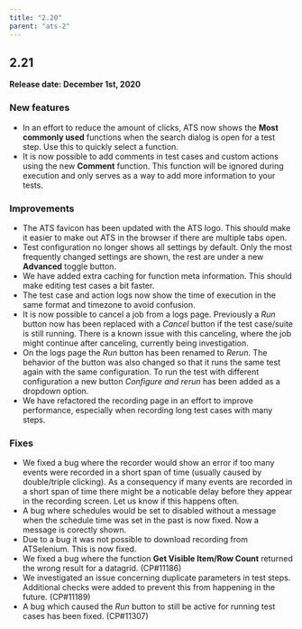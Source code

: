 ```yaml
---
title: "2.20"
parent: "ats-2"
---
```



## 2.21

**Release date: December 1st, 2020**

### New features

* In an effort to reduce the amount of clicks, ATS now shows the **Most commonly used** functions when the search dialog is open for a test step. Use this to quickly select a function.
* It is now possible to add comments in test cases and custom actions using the new **Comment** function. This function will be ignored during execution and only serves as a way to add more information to your tests.

### Improvements

* The ATS favicon has been updated with the ATS logo. This should make it easier to make out ATS in the browser if there are multiple tabs open.
* Test configuration no longer shows all settings by default. Only the most frequently changed settings are shown, the rest are under a new **Advanced** toggle button.
* We have added extra caching for function meta information. This should make editing test cases a bit faster.
* The test case and action logs now show the time of execution in the same format and timezone to avoid confusion.
* It is now possible to cancel a job from a logs page. Previously a *Run* button now has been replaced with a *Cancel* button if the test case/suite is still running. There is a known issue with this canceling, where the job might continue after canceling, currently being investigation.
* On the logs page the *Run* button has been renamed to *Rerun*. The behavior of the button was also changed so that it runs the same test again with the same configuration. To run the test with different configuration a new button *Configure and rerun* has been added as a dropdown option.
* We have refactored the recording page in an effort to improve performance, especially when recording long test cases with many steps.

### Fixes

* We fixed a bug where the recorder would show an error if too many events were recorded in a short span of time (usually caused by double/triple clicking). As a consequency if many events are recorded in a short span of time there might be a noticable delay before they appear in the recording screen. Let us know if this happens often.
* A bug where schedules would be set to disabled without a message when the schedule time was set in the past is now fixed. Now a message is corectly shown.
* Due to a bug it was not possible to download recording from ATSelenium. This is now fixed.
* We fixed a bug where the function **Get Visible Item/Row Count** returned the wrong result for a datagrid. (CP#11186)
* We investigated an issue concerning duplicate parameters in test steps. Additional checks were added to prevent this from happening in the future. (CP#11189)
* A bug which caused the *Run* button to still be active for running test cases has been fixed. (CP#11307)
